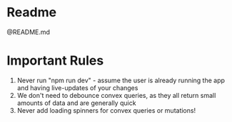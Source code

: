 # Readme
@README.md

# Important Rules
1. Never run "npm run dev" - assume the user is already running the app and having live-updates of your changes
2. We don't need to debounce convex queries, as they all return small amounts of data and are generally quick
3. Never add loading spinners for convex queries or mutations!